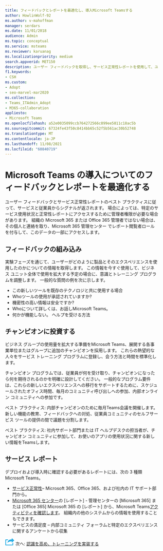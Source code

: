 ```yaml
---
title: フィードバックとレポートを最適化し、導入Microsoft Teamsする
author: HowlinWolf-92
ms.author: v-mahoffman
manager: serdars
ms.date: 11/01/2018
audience: Admin
ms.topic: conceptual
ms.service: msteams
ms.reviewer: karuanag
ms.localizationpriority: medium
search.appverid: MET150
description: ユーザー フィードバックを取得し、サービス正常性レポートを使用して、ユーザーの導入をTeamsします。
f1.keywords:
- CSH
ms.custom:
- Adopt
- seo-marvel-mar2020
ms.collection:
- Teams_ITAdmin_Adopt
- M365-collaboration
appliesto:
- Microsoft Teams
ms.openlocfilehash: a52e0035099ccb764272566c899ee5811c18ac5b
ms.sourcegitcommit: 67324fe43f50c8414bb65c52f5b561ac30b52748
ms.translationtype: MT
ms.contentlocale: ja-JP
ms.lasthandoff: 11/08/2021
ms.locfileid: "60840719"
---
```

# <a name="optimize-feedback-and-reporting-for-your-microsoft-teams-adoption"></a>Microsoft Teams の導入についてのフィードバックとレポートを最適化する

ユーザー フィードバックとサービス正常性レポートのベスト プラクティスに従って、サービスと従業員からシグナルが返されます。  場合によっては、特定のサービス使用状況と正常性レポートにアクセスするために管理者権限が必要な場合があります。 組織の Microsoft 365 または Office 365 管理者ではない場合は、その個人と連絡を取り、Microsoft 365 管理センター でレポート閲覧者ロールを付与して、このデータの一部にアクセスします。

## <a name="incorporating-feedback"></a>フィードバックの組み込み 

実験フェーズを通じて、ユーザーがどのように製品とそのエクスペリエンスを使用したのかについての情報を取得します。 この情報を今すぐ使用して、ビジネス ユニット全体で使用を拡大する予定の場合に、意識とトレーニング プログラムを調整します。 一般的な質問の例を次に示します。

- この新しいツールを既存のテクノロジと共に使用する場合
- Whoツールの使用が承認されていますか?
- 機密性の高い情報は安全ですか? 
- Whoについて詳しくは、お話しMicrosoft Teams。
- 何かが機能しない。 ヘルプを受ける方法

## <a name="invest-in-your-champions"></a>チャンピオンに投資する

ビジネス グループの使用量を拡大する準備をMicrosoft Teams、展開する各事業単位またはグループに追加のチャンピオンを採用します。 これらの熱望的な人々をサービス トレーニング プログラムに登録し、会う方法と時間を標準化します。
 
チャンピオン プログラムでは、従業員が何を受け取り、チャンピオンになったら何を期待されるのかを明確に設計してください。 一般的なプログラム要件は、これらの新しいエクスペリエンスへの移行をサポートするために、スケジュールされたオフィス時間、毎月のコミュニティ呼び出しへの参加、内部オンライン コミュニティへの参加です。  

ベスト プラクティス: 内部チャンピオンのために毎月Teams会議を開催します。 新しい機能の教育、フィードバックへの対処、従業員コミュニティのセルフサービス ツールの提供の間で議題を分割します。

ベスト プラクティス: 社内サポート部門または IT ヘルプデスクの担当者が、チャンピオン コミュニティに参加して、お使いのアプリの使用状況に関する新しい情報をTeamsします。 

## <a name="service-reporting"></a>サービス レポート

デプロイおよび導入時に確認する必要があるレポートには、次の 3 種類Microsoft Teams。

- [サービス正常性](https://status.office365.com/)– Microsoft 365、Office 365、および社内の IT サポート部門から。
- [Microsoft 365 センター](/microsoft-365/admin/activity-reports/activity-reports)の [レポート] - 管理センターの [Microsoft 365] または [Office 365] Microsoft 365 の [レポート] から、Microsoft Teams[アクティビティを確認します](/microsoft-365/admin/activity-reports/microsoft-teams-user-activity)。 組織内の他のシステムからの情報を使用することもできます。
- サービスの満足度 – 内部コミュニティ フォーラムと特定のエクスペリエンスに関するアンケートから収集

![次のステップを表すアイコン。](media/teams-adoption-next-icon.png) 次へ: [認識を高め、トレーニングを実装する](teams-adoption-drive-awareness.md)